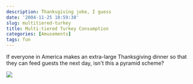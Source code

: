 ```yaml
---
description: Thanksgiving joke, I guess
date: '2004-11-25 18:59:38'
slug: multitiered-turkey
title: Multi-tiered Turkey Consumption
categories: [Amusements]
tags: fun
---
```


If everyone in America makes an extra-large Thanksgiving dinner so that they can feed guests the next day, isn't this a pyramid scheme?

![](http://images.osteele.com/2004/turkeys.png)

